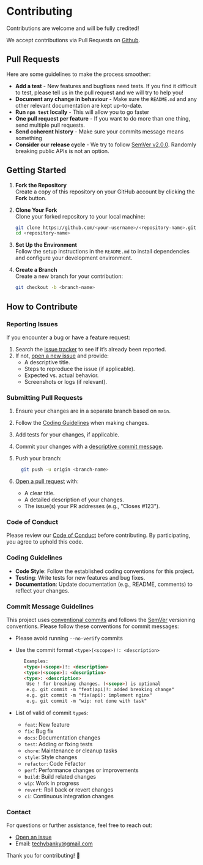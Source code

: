 # Contributing

Contributions are welcome and will be fully credited!

We accept contributions via Pull Requests on [Github](https://github.com/Bankole2000/logistics-api).

## Pull Requests

Here are some guidelines to make the process smoother:

- **Add a test** - New features and bugfixes need tests. If you find it difficult to test, please tell us in the pull request and we will try to help you!
- **Document any change in behaviour** - Make sure the `README.md` and any other relevant documentation are kept up-to-date.
- **Run `npm test` locally** - This will allow you to go faster
- **One pull request per feature** - If you want to do more than one thing, send multiple pull requests.
- **Send coherent history** - Make sure your commits message means something
- **Consider our release cycle** - We try to follow [SemVer v2.0.0](http://semver.org/). Randomly breaking public APIs is not an option.

## Getting Started

1. **Fork the Repository**  
   Create a copy of this repository on your GitHub account by clicking the **Fork** button.

2. **Clone Your Fork**  
   Clone your forked repository to your local machine:  

    ```bash
    git clone https://github.com/<your-username>/<repository-name>.git
    cd <repository-name>
    ```

3. **Set Up the Environment**  
   Follow the setup instructions in the `README.md` to install dependencies and configure your development environment.

4. **Create a Branch**  
    Create a new branch for your contribution:

    ```bash
    git checkout -b <branch-name>
    ```

## How to Contribute

### Reporting Issues

If you encounter a bug or have a feature request:

1. Search the [issue tracker](https://github.com/Bankole2000/logistics-api/issues) to see if it’s already been reported.
2. If not, [open a new issue](https://github.com/Bankole2000/logistics-api/issues/new/choose) and provide:
   - A descriptive title.
   - Steps to reproduce the issue (if applicable).
   - Expected vs. actual behavior.
   - Screenshots or logs (if relevant).

### Submitting Pull Requests

1. Ensure your changes are in a separate branch based on `main`.
2. Follow the [Coding Guidelines](#coding-guidelines) when making changes.
3. Add tests for your changes, if applicable.
4. Commit your changes with a [descriptive commit message](#commit-message-guidelines).
5. Push your branch:

    ```bash
      git push -u origin <branch-name>
    ```

6. [Open a pull request](https://github.com/Bankole2000/logistics-api/compare) with:
   - A clear title.
   - A detailed description of your changes.
   - The issue(s) your PR addresses (e.g., "Closes #123").

### Code of Conduct

Please review our [Code of Conduct](./CODE_OF_CONDUCT.md) before contributing. By participating, you agree to uphold this code.

### Coding Guidelines

- **Code Style**: Follow the established coding conventions for this project.
- **Testing**: Write tests for new features and bug fixes.
- **Documentation**: Update documentation (e.g., README, comments) to reflect your changes.

### Commit Message Guidelines

This project uses [conventional commits]() and follows the [SemVer]() versioning conventions. Please follow these conventions for commit messages:

- Please avoid running `--no-verify` commits
- Use the commit format
  `<type>(<scope>)!: <description>`

   ```md
      Examples:
      <type>(<scope>)!: <description>
      <type>(<scope>): <description>
      <type>: <description>
       Use ! for breaking changes. (<scope>) is optional
       e.g. git commit -m "feat(api)!: added breaking change"
       e.g. git commit -m "fix(api): implement nginx"
       e.g. git commit -m "wip: not done with task" 
   ```

- List of valid of commit `type`s:
  - `feat`: New feature
  - `fix`: Bug fix
  - `docs`: Documentation changes
  - `test`: Adding or fixing tests
  - `chore`: Maintenance or cleanup tasks
  - `style`: Style changes
  - `refactor`: Code Fefactor
  - `perf`: Performance changes or improvements
  - `build`: Build related changes
  - `wip`: Work in progress
  - `revert`: Roll back or revert changes
  - `ci`: Continuous integration changes

### Contact

For questions or further assistance, feel free to reach out:

- [Open an issue](https://github.com/Bankole2000/logistics-api/issues/new/choose)
- Email: <techybanky@gmail.com>

Thank you for contributing! 🎉